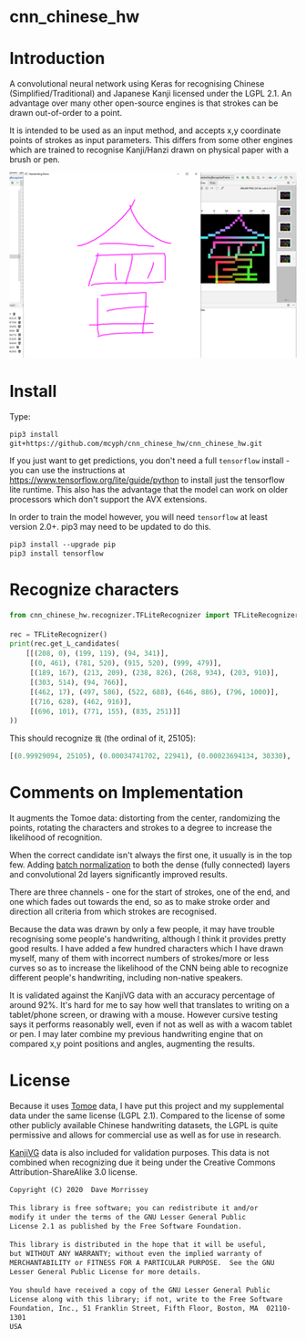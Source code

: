 # cnn_chinese_hw

# Introduction

A convolutional neural network using Keras for recognising Chinese 
(Simplified/Traditional) and Japanese Kanji licensed under the LGPL 2.1. 
An advantage over many other open-source engines is that strokes can 
be drawn out-of-order to a point. 

It is intended to be used as an input method, and accepts x,y coordinate 
points of strokes as input parameters. This differs from some other
engines which are trained to recognise Kanji/Hanzi drawn on physical 
paper with a brush or pen.

![Recognizer Demo](docs/recogniser_demo.png)

# Install

Type:

```console
pip3 install git+https://github.com/mcyph/cnn_chinese_hw/cnn_chinese_hw.git
```

If you just want to get predictions, you don't need a full `tensorflow` install -
you can use the instructions at https://www.tensorflow.org/lite/guide/python
to install just the tensorflow lite runtime. This also has the advantage that
the model can work on older processors which don't support the AVX extensions.

In order to train the model however, you will need `tensorflow` at least version 2.0+.
pip3 may need to be updated to do this.

```console
pip3 install --upgrade pip
pip3 install tensorflow
```

# Recognize characters

```python
from cnn_chinese_hw.recognizer.TFLiteRecognizer import TFLiteRecognizer

rec = TFLiteRecognizer()
print(rec.get_L_candidates(
    [[(208, 0), (199, 119), (94, 341)],
     [(0, 461), (781, 520), (915, 520), (999, 479)],
     [(189, 167), (213, 209), (238, 826), (268, 934), (203, 910)],
     [(303, 514), (94, 766)],
     [(462, 17), (497, 586), (522, 688), (646, 886), (796, 1000)],
     [(716, 628), (462, 916)],
     [(696, 101), (771, 155), (835, 251)]]
))
```

This should recognize `我` (the ordinal of it, 25105):

```python
[(0.99929094, 25105), (0.00034741702, 22941), (0.00023694134, 30330), ...]
```

# Comments on Implementation

It augments the Tomoe data: distorting from the center, randomizing the points, 
rotating the characters and strokes to a degree to increase the likelihood of 
recognition. 

When the correct candidate isn't always the first one, it usually 
is in the top few. Adding 
[batch normalization](https://www.kdnuggets.com/2018/09/dropout-convolutional-networks.html) 
to both the dense (fully connected) layers and convolutional 2d layers 
significantly improved results.

There are three channels - one for the start of strokes, one of the end, 
and one which fades out towards the end, so as to make stroke order and 
direction all criteria from which strokes are recognised. 

Because the data was drawn by only a few people, it may have trouble 
recognising some people's handwriting, although I think it provides pretty good
results. I have added a few hundred characters which I have drawn myself, 
many of them with incorrect numbers of strokes/more or less curves so as to 
increase the likelihood of the CNN being able to recognize different 
people's handwriting, including non-native speakers. 

It is validated against the KanjiVG data with an accuracy percentage of 
around 92%. It's hard for me to say how well that translates to
writing on a tablet/phone screen, or drawing with a mouse. However cursive 
testing says it performs reasonably well, even if not as well as with 
a wacom tablet or pen. I may later combine my previous handwriting engine that 
on compared x,y point positions and angles, augmenting the results. 

# License

Because it uses [Tomoe](https://sourceforge.net/projects/tomoe/) data, 
I have put this project and my supplemental data under the same license 
(LGPL 2.1). Compared to the license of some other publicly 
available Chinese handwriting datasets, the LGPL is quite permissive 
and allows for commercial use as well as for use in research.

[KanjiVG](https://kanjivg.tagaini.net/) data is also included for 
validation purposes. This data is not combined when recognizing due 
it being under the Creative Commons Attribution-ShareAlike 3.0 
license. 


    Copyright (C) 2020  Dave Morrissey
    
    This library is free software; you can redistribute it and/or
    modify it under the terms of the GNU Lesser General Public
    License 2.1 as published by the Free Software Foundation.
    
    This library is distributed in the hope that it will be useful,
    but WITHOUT ANY WARRANTY; without even the implied warranty of
    MERCHANTABILITY or FITNESS FOR A PARTICULAR PURPOSE.  See the GNU
    Lesser General Public License for more details.
    
    You should have received a copy of the GNU Lesser General Public
    License along with this library; if not, write to the Free Software
    Foundation, Inc., 51 Franklin Street, Fifth Floor, Boston, MA  02110-1301
    USA
